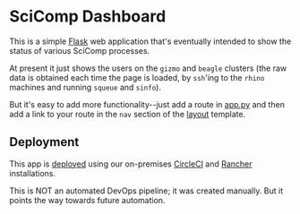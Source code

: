 # SciComp Dashboard

This is a simple [Flask](http://flask.pocoo.org/) web application
that's eventually intended to show the status of various SciComp
processes.

At present it just shows the users on the `gizmo` and `beagle`
clusters (the raw data is obtained each time the page is loaded,
by `ssh`'ing to the `rhino` machines and running `squeue` and `sinfo`).

But it's easy to add more functionality--just add a route in
[app.py](app.py) and then add a link to your route in the
`nav` section of the [layout](templates/layout.html) template.


## Deployment

This app is [deployed](https://scicomp-dashboard.fhcrc.org/) using our on-premises [CircleCI](https://circle.fhcrc.org)
and [Rancher](https://ponderosa.fhcrc.org)
installations.

This is NOT an automated DevOps pipeline; it was created manually. But it
points the way towards future automation.
